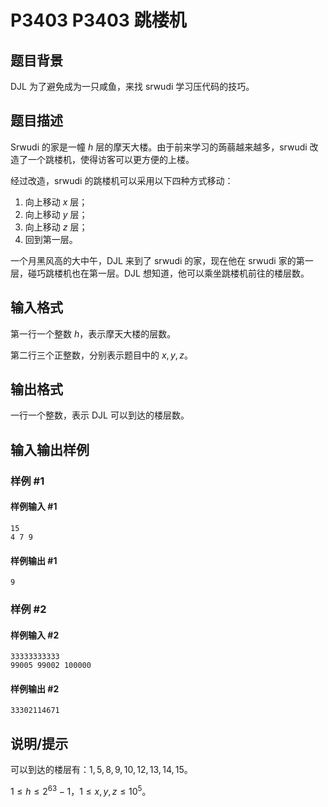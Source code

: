 # P3403 P3403 跳楼机

## 题目背景

DJL 为了避免成为一只咸鱼，来找 srwudi 学习压代码的技巧。


## 题目描述

Srwudi 的家是一幢 $h$ 层的摩天大楼。由于前来学习的蒟蒻越来越多，srwudi 改造了一个跳楼机，使得访客可以更方便的上楼。

经过改造，srwudi 的跳楼机可以采用以下四种方式移动：

1. 向上移动 $x$ 层；
2. 向上移动 $y$ 层；
3. 向上移动 $z$ 层；
4. 回到第一层。

一个月黑风高的大中午，DJL 来到了 srwudi 的家，现在他在 srwudi 家的第一层，碰巧跳楼机也在第一层。DJL 想知道，他可以乘坐跳楼机前往的楼层数。

## 输入格式

第一行一个整数 $h$，表示摩天大楼的层数。

第二行三个正整数，分别表示题目中的 $x, y, z$。

## 输出格式

一行一个整数，表示 DJL 可以到达的楼层数。


## 输入输出样例

### 样例 #1

#### 样例输入 #1

```
15
4 7 9
```

#### 样例输出 #1

```
9
```

### 样例 #2

#### 样例输入 #2

```
33333333333
99005 99002 100000
```

#### 样例输出 #2

```
33302114671
```

## 说明/提示

可以到达的楼层有：$1,5,8,9,10,12,13,14,15$。

$1 \le h \le 2^{63}-1$，$1 \le x,y,z \le 10^5$。

